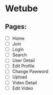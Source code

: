 # Wetube

## Pages:

- [ ] Home
- [ ] Join
- [ ] Login
- [ ] Search
- [ ] User Detail
- [ ] Edit Profile
- [ ] Change Pawword
- [ ] Upload
- [ ] Video Detail
- [ ] Edit Video
